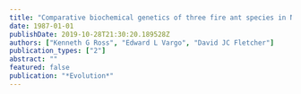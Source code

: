 ```yaml
---
title: "Comparative biochemical genetics of three fire ant species in North America, with special reference to the two social forms of Solenopsis invicta (Hymenoptera: Formicidae)"
date: 1987-01-01
publishDate: 2019-10-28T21:30:20.189528Z
authors: ["Kenneth G Ross", "Edward L Vargo", "David JC Fletcher"]
publication_types: ["2"]
abstract: ""
featured: false
publication: "*Evolution*"
---
```


